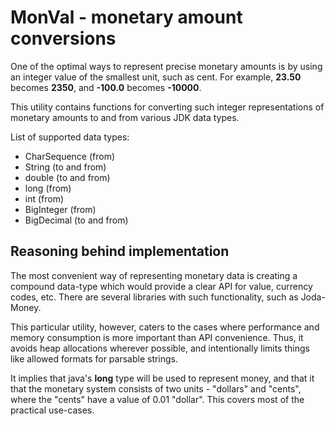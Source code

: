 # MonVal - monetary amount conversions

One of the optimal ways to represent precise monetary amounts is by using an integer value of the smallest unit, such as cent.
For example, **23.50** becomes **2350**, and **-100.0** becomes **-10000**. 

This utility contains functions for converting such integer representations of monetary amounts to and from various JDK 
data types.

List of supported data types:

* CharSequence (from)
* String (to and from)
* double (to and from)
* long (from)
* int (from)
* BigInteger (from)
* BigDecimal (to and from)

## Reasoning behind implementation

The most convenient way of representing monetary data is creating a compound data-type which would provide a clear API
for value, currency codes, etc. There are several libraries with such functionality, such as Joda-Money.

This particular utility, however, caters to the cases where performance and memory consumption is more important than
API convenience. Thus, it avoids heap allocations wherever possible, and intentionally limits things like 
allowed formats for parsable strings.
 
It implies that java's **long** type will be used to represent money, and that it
that the monetary system consists of two units - "dollars" and "cents", where the "cents" have a value of 0.01 "dollar".
This covers most of the practical use-cases.
